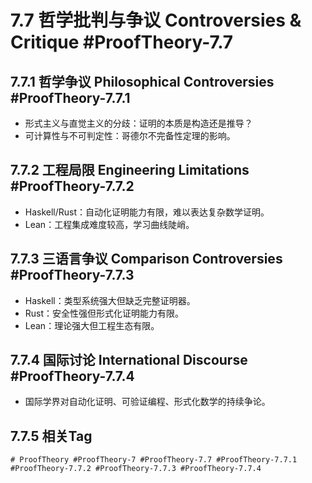 # 7.7 哲学批判与争议 Controversies & Critique #ProofTheory-7.7

## 7.7.1 哲学争议 Philosophical Controversies #ProofTheory-7.7.1

- 形式主义与直觉主义的分歧：证明的本质是构造还是推导？
- 可计算性与不可判定性：哥德尔不完备性定理的影响。

## 7.7.2 工程局限 Engineering Limitations #ProofTheory-7.7.2

- Haskell/Rust：自动化证明能力有限，难以表达复杂数学证明。
- Lean：工程集成难度较高，学习曲线陡峭。

## 7.7.3 三语言争议 Comparison Controversies #ProofTheory-7.7.3

- Haskell：类型系统强大但缺乏完整证明器。
- Rust：安全性强但形式化证明能力有限。
- Lean：理论强大但工程生态有限。

## 7.7.4 国际讨论 International Discourse #ProofTheory-7.7.4

- 国际学界对自动化证明、可验证编程、形式化数学的持续争论。

## 7.7.5 相关Tag

`# ProofTheory #ProofTheory-7 #ProofTheory-7.7 #ProofTheory-7.7.1 #ProofTheory-7.7.2 #ProofTheory-7.7.3 #ProofTheory-7.7.4`
